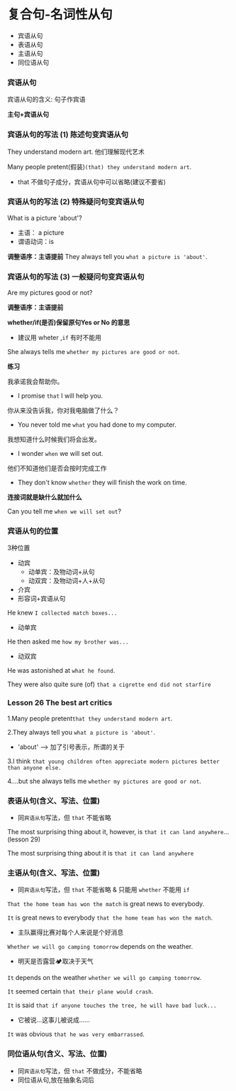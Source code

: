 # 复合句-名词性从句
* 宾语从句
* 表语从句
* 主语从句
* 同位语从句

### 宾语从句

宾语从句的含义: 句子作宾语

**主句+宾语从句**

### 宾语从句的写法 (1) 陈述句变宾语从句

They understand modern art. 他们理解现代艺术

Many people pretent(假装)`(that) they understand modern art`.
* that 不做句子成分，宾语从句中可以省略(建议不要省)

### 宾语从句的写法 (2) 特殊疑问句变宾语从句

What is a picture 'about'?
* 主语： a picture
* 谓语动词：is

**调整语序：主语提前**
They always tell you `what a picture is 'about'`.

### 宾语从句的写法 (3) 一般疑问句变宾语从句

Are my pictures good or not?

**调整语序：主语提前**

**whether/if(是否)保留原句Yes or No 的意思**
* 建议用 wheter ,`if` 有时不能用

She always tells me `whether my pictures are good or not`.

**练习**

我承诺我会帮助你。
* I promise `that` I will help you.

你从来没告诉我，你对我电脑做了什么？
* You never told me `what` you had done to my computer.

我想知道什么时候我们将会出发。
* I wonder `when` we will set out.

他们不知道他们是否会按时完成工作
* They don't know `whether` they will finish the work on time.

**连接词就是缺什么就加什么**

Can you tell me `when we will set out`?

### 宾语从句的位置

3种位置

* 动宾
  * 动单宾：及物动词+从句
  * 动双宾：及物动词+人+从句
* 介宾
* 形容词+宾语从句

He knew `I collected match boxes...` 
* 动单宾

He then asked me `how my brother was...`
* 动双宾

He was astonished at `what he found`.

They were also quite sure (of) `that a cigrette end did not starfire`

### Lesson 26 The best art critics

1.Many people pretent`that they understand modern art`.

2.They always tell you `what a picture is 'about'`.
* 'about' --> 加了引号表示，所谓的关于

3.I think `that young children often appreciate modern pictures better than anyone else.`

4....but she always tells me `whether my pictures are good or not`.

### 表语从句(含义、写法、位置)
* 同`宾语从句`写法，但 `that` 不能省略

The most surprising thing about it, however, is `that it can land anywhere`...(lesson 29)

The most surprising thing about it is `that it can land anywhere`

### 主语从句(含义、写法、位置)
* 同`宾语从句`写法，但 `that` 不能省略 & 只能用 `whether` 不能用 `if`

`That the home team has won the match` is great news to everybody.

`It` is great news to everybody `that the home team has won the match`.
* 主队赢得比赛对每个人来说是个好消息

`Whether we will go camping tomorrow` depends on the weather.
* 明天是否露营🏕取决于天气

`It` depends on the weather `whether we will go camping tomorrow`.

`It` seemed certain `that their plane would crash`.

`It` is said `that if anyone touches the tree, he will have bad luck...`
* 它被说...这事儿被说成……

`It` was obvious `that he was very embarrassed`.

### 同位语从句(含义、写法、位置)
* 同`宾语从句`写法，但 `that` 不做成分，不能省略
* 同位语从句,放在抽象名词后





